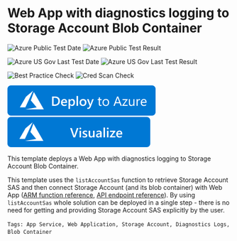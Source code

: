 # Web App with diagnostics logging to Storage Account Blob Container

![Azure Public Test Date](https://azurequickstartsservice.blob.core.windows.net/badges/301-web-app-diagnostics-logs-blob-container/PublicLastTestDate.svg)
![Azure Public Test Result](https://azurequickstartsservice.blob.core.windows.net/badges/301-web-app-diagnostics-logs-blob-container/PublicDeployment.svg)

![Azure US Gov Last Test Date](https://azurequickstartsservice.blob.core.windows.net/badges/301-web-app-diagnostics-logs-blob-container/FairfaxLastTestDate.svg)
![Azure US Gov Last Test Result](https://azurequickstartsservice.blob.core.windows.net/badges/301-web-app-diagnostics-logs-blob-container/FairfaxDeployment.svg)

![Best Practice Check](https://azurequickstartsservice.blob.core.windows.net/badges/301-web-app-diagnostics-logs-blob-container/BestPracticeResult.svg)
![Cred Scan Check](https://azurequickstartsservice.blob.core.windows.net/badges/301-web-app-diagnostics-logs-blob-container/CredScanResult.svg)

[![Deploy To Azure](https://raw.githubusercontent.com/Azure/azure-quickstart-templates/master/1-CONTRIBUTION-GUIDE/images/deploytoazure.svg?sanitize=true)](https://portal.azure.com/#create/Microsoft.Template/uri/https%3A%2F%2Fraw.githubusercontent.com%2FAzure%2Fazure-quickstart-templates%2Fmaster%2F301-web-app-diagnostics-logs-blob-container%2Fazuredeploy.json)
[![Visualize](https://raw.githubusercontent.com/Azure/azure-quickstart-templates/master/1-CONTRIBUTION-GUIDE/images/visualizebutton.svg?sanitize=true)](http://armviz.io/#/?load=https%3A%2F%2Fraw.githubusercontent.com%2FAzure%2Fazure-quickstart-templates%2Fmaster%2F301-web-app-diagnostics-logs-blob-container%2Fazuredeploy.json)

This template deploys a Web App with diagnostics logging to Storage Account Blob
Container.

This template uses the `listAccountSas` function to retrieve Storage Account SAS
and then connect Storage Account (and its blob container) with Web App
([ARM function reference](https://docs.microsoft.com/en-us/azure/azure-resource-manager/resource-group-template-functions-resource#listaccountsas-listkeys-listsecrets-and-list),
[API endpoint reference](https://docs.microsoft.com/en-us/rest/api/storagerp/storageaccounts/listaccountsas)).
By using `listAccountSas` whole solution can be deployed in a single step -
there is no need for getting and providing Storage Account SAS explicitly by the
user.

`Tags: App Service, Web Application, Storage Account, Diagnostics Logs, Blob Container`
